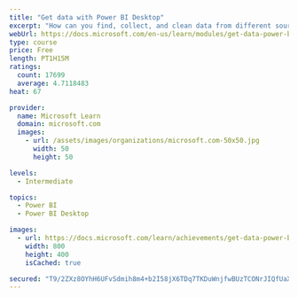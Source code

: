 ```yaml
---
title: "Get data with Power BI Desktop"
excerpt: "How can you find, collect, and clean data from different sources? Power BI is a tool for making sense of your data. You will learn tricks to make data-gathering easier."
webUrl: https://docs.microsoft.com/en-us/learn/modules/get-data-power-bi/
type: course
price: Free
length: PT1H15M
ratings:
  count: 17699
  average: 4.7118483
heat: 67

provider:
  name: Microsoft Learn
  domain: microsoft.com
  images:
    - url: /assets/images/organizations/microsoft.com-50x50.jpg
      width: 50
      height: 50

levels:
  - Intermediate

topics:
  - Power BI
  - Power BI Desktop

images:
  - url: https://docs.microsoft.com/learn/achievements/get-data-power-bi-desktop-social.png
    width: 800
    height: 400
    isCached: true

secured: "T9/2ZXz8OYhH6UFvSdmih8m4+b2I58jX6TDq7TKDuWnjfwBUzTCONrJIQfUaXZeDlWRrViXVVUEw3pHd2l7d1khGAdRcAAsfrI9i8ZXDBon215pWM0aI3VvRR8czLqXYqRPYxO6bcg/RJrml3WKmrzfho/1C3QDeLxmyS+OtBXco2dLt7YwLuvSXGbp1Yp0qj7wCEkG3M8qd31EhtiyCL8JmpNalzM58PJ+9iJFUKE2xwzNxgOw023tHOOtMyrO+Exlbmn6+OL5dK9OKmbd8OegxPdh2dBrctmkZuEqGLU7ROS+G4HQCzcB7enGQ4ytEhV/w+nLob/ScLWY3Aj3ehAlqff0uBp3hxOiyU8HkBr7pl0IQGAQrUMsUQLiaiyWprDj8OyX415S+jkQiMwC6GMRd6W0eaK8qSKTwbfwZaH7EPZTcbiDt853zhaSqNtVj;+pa/l5Eh3SfbdUSMZIzoxA=="
---
```


